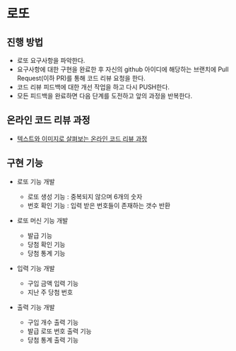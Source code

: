 # 로또
## 진행 방법
* 로또 요구사항을 파악한다.
* 요구사항에 대한 구현을 완료한 후 자신의 github 아이디에 해당하는 브랜치에 Pull Request(이하 PR)를 통해 코드 리뷰 요청을 한다.
* 코드 리뷰 피드백에 대한 개선 작업을 하고 다시 PUSH한다.
* 모든 피드백을 완료하면 다음 단계를 도전하고 앞의 과정을 반복한다.

## 온라인 코드 리뷰 과정
* [텍스트와 이미지로 살펴보는 온라인 코드 리뷰 과정](https://github.com/next-step/nextstep-docs/tree/master/codereview)

## 구현 기능
* 로또 기능 개발
  - 로또 생성 기능 : 중복되지 않으며 6개의 숫자
  - 번호 확인 기능 : 입력 받은 번호들이 존재하는 갯수 반환
  
* 로또 머신 기능 개발
  - 발급 기능
  - 당첨 확인 기능
  - 당첨 통계 기능
  
* 입력 기능 개발
  - 구입 금액 입력 기능
  - 지난 주 당첨 번호
  
* 출력 기능 개발
  - 구입 개수 출력 기능
  - 발급 로또 번호 출력 기능
  - 당첨 통계 출력 기능
